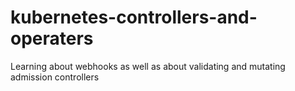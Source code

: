 # kubernetes-controllers-and-operaters

Learning about webhooks as well as about validating and mutating admission controllers
